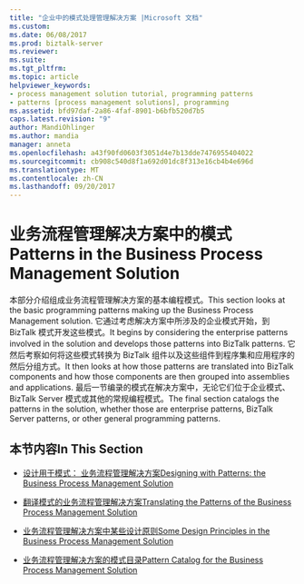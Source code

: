 ```yaml
---
title: "企业中的模式处理管理解决方案 |Microsoft 文档"
ms.custom: 
ms.date: 06/08/2017
ms.prod: biztalk-server
ms.reviewer: 
ms.suite: 
ms.tgt_pltfrm: 
ms.topic: article
helpviewer_keywords:
- process management solution tutorial, programming patterns
- patterns [process management solutions], programming
ms.assetid: bfd97daf-2a86-4faf-8901-b6bfb520d7b5
caps.latest.revision: "9"
author: MandiOhlinger
ms.author: mandia
manager: anneta
ms.openlocfilehash: a43f90fd0603f3051d4e7b13dde7476955404022
ms.sourcegitcommit: cb908c540d8f1a692d01dc8f313e16cb4b4e696d
ms.translationtype: MT
ms.contentlocale: zh-CN
ms.lasthandoff: 09/20/2017
---
```

# <a name="patterns-in-the-business-process-management-solution"></a><span data-ttu-id="6fed2-102">业务流程管理解决方案中的模式</span><span class="sxs-lookup"><span data-stu-id="6fed2-102">Patterns in the Business Process Management Solution</span></span>
<span data-ttu-id="6fed2-103">本部分介绍组成业务流程管理解决方案的基本编程模式。</span><span class="sxs-lookup"><span data-stu-id="6fed2-103">This section looks at the basic programming patterns making up the Business Process Management solution.</span></span> <span data-ttu-id="6fed2-104">它通过考虑解决方案中所涉及的企业模式开始，到 BizTalk 模式开发这些模式。</span><span class="sxs-lookup"><span data-stu-id="6fed2-104">It begins by considering the enterprise patterns involved in the solution and develops those patterns into BizTalk patterns.</span></span> <span data-ttu-id="6fed2-105">它然后考察如何将这些模式转换为 BizTalk 组件以及这些组件到程序集和应用程序的然后分组方式。</span><span class="sxs-lookup"><span data-stu-id="6fed2-105">It then looks at how those patterns are translated into BizTalk components and how those components are then grouped into assemblies and applications.</span></span> <span data-ttu-id="6fed2-106">最后一节编录的模式在解决方案中，无论它们位于企业模式、 BizTalk Server 模式或其他的常规编程模式。</span><span class="sxs-lookup"><span data-stu-id="6fed2-106">The final section catalogs the patterns in the solution, whether those are enterprise patterns, BizTalk Server patterns, or other general programming patterns.</span></span>  
  
## <a name="in-this-section"></a><span data-ttu-id="6fed2-107">本节内容</span><span class="sxs-lookup"><span data-stu-id="6fed2-107">In This Section</span></span>  
  
-   [<span data-ttu-id="6fed2-108">设计用于模式： 业务流程管理解决方案</span><span class="sxs-lookup"><span data-stu-id="6fed2-108">Designing with Patterns: the Business Process Management Solution</span></span>](../core/designing-with-patterns-the-business-process-management-solution.md)  
  
-   [<span data-ttu-id="6fed2-109">翻译模式的业务流程管理解决方案</span><span class="sxs-lookup"><span data-stu-id="6fed2-109">Translating the Patterns of the Business Process Management Solution</span></span>](../core/translating-the-patterns-of-the-business-process-management-solution.md)  
  
-   [<span data-ttu-id="6fed2-110">业务流程管理解决方案中某些设计原则</span><span class="sxs-lookup"><span data-stu-id="6fed2-110">Some Design Principles in the Business Process Management Solution</span></span>](../core/some-design-principles-in-the-business-process-management-solution.md)  
  
-   [<span data-ttu-id="6fed2-111">业务流程管理解决方案的模式目录</span><span class="sxs-lookup"><span data-stu-id="6fed2-111">Pattern Catalog for the Business Process Management Solution</span></span>](../core/pattern-catalog-for-the-business-process-management-solution.md)